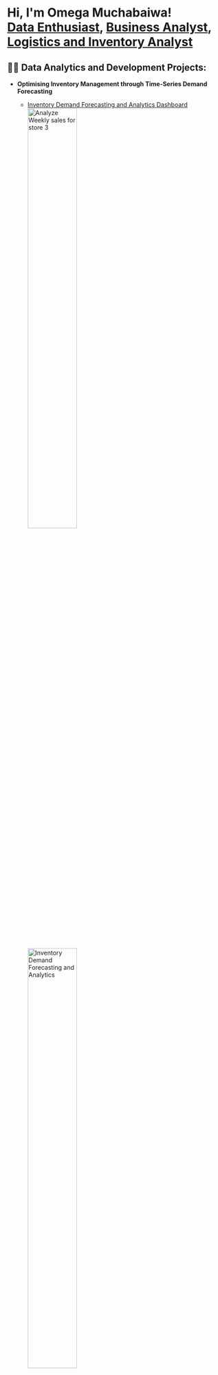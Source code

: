 <h1>Hi, I'm Omega Muchabaiwa! <br/>
<a href="https://github.com/Tawanda5289">Data Enthusiast</a>, 
<a href="https://www.linkedin.com/in/omega-muchabaiwa">Business Analyst</a>, 
<a href="https://www.youtube.com/@OmegaMuchabaiwa-k4i">Logistics and Inventory Analyst</a></h1>

<h2>👨‍💻 Data Analytics and Development Projects:</h2>

- <b>Optimising Inventory Management through Time-Series Demand Forecasting </b>
  - [Inventory Demand Forecasting and Analytics Dashboard](https://github.com/Tawanda5289/Inventory-Demand-Forecasting)  
    <img src="https://imgur.com/HiJzgKT.png" height="50%" width="50%" alt="Analyze Weekly sales for store 3" />  
    <img src="https://imgur.com/S65gyIs.png" height="50%" width="50%" alt="Inventory Demand Forecasting and Analytics" />  
    <img src="https://imgur.com/9AbkKLF.png" height="50%" width="50%" alt="Final analysis Dashboard" /> 

- <b>Data Analysis and Visualization</b>
  - [Oklahoma PC Card Auditing Analysis using PowerBI Visualization](https://github.com/Tawanda5289/oklahoma-auditing-analysis)  
    <img src="https://imgur.com/IORyWUe.png" height="50%" width="50%" alt="Data Analysis Dashboard" />  
    <img src="https://imgur.com/w2f9vzt.png" height="50%" width="50%" alt="Benford's Laws Data Analysis Visualization" />  
    <img src="https://imgur.com/NiXpw5p.png" height="50%" width="50%" alt="Analysis of State Agencies Spending" />  

  - [Online Stock Trading Simulation](https://github.com/Tawanda5289/Project-stocks)  
    <img src="https://imgur.com/UW6UwW2.png" height="50%" width="50%" alt="Initialize the Trading Simulation" />  
    <img src="https://imgur.com/Lv9RLTW.png" height="50%" width="50%" alt="Select Stocks and Set Initial Capital" />  
    <img src="https://imgur.com/sx0cxdi.png" height="50%" width="50%" alt="Analyze Portfolio Performance" />  
    <img src="https://imgur.com/NmrOxql.png" height="50%" width="50%" alt="Simulate Portfolio Changes Over Time" />  

- <b>Algorithm Development</b>
  - [Dating Matchmaking Logic](https://github.com/Tawanda5289/DatingAlgorithm)  
    <img src="https://imgur.com/7VAAH1X.png" height="50%" width="50%" alt="Define Data by Assigning Names" />  
    <img src="https://imgur.com/kwp1Ksj.png" height="50%" width="50%" alt="Calculate Compatibility Scores" />  
    <img src="https://imgur.com/M58vYAS.png" height="50%" width="50%" alt="Matching Results" />  
- <b>Optimization and Simulation</b>
  - [NBA Travel Distance Calculator using Excel for Optimization](https://github.com/Tawanda5289/NBA-MILES)  
    <img src="https://imgur.com/AQyhxPs.png" height="50%" width="50%" alt="NBA Travel Data Set" />  
    <img src="https://imgur.com/hqLac81.png" height="50%" width="50%" alt="Calculate Distance and Optimize Order" />  

- <b>Inventory Optimization</b>
  - [Inventory Allocation Optimization](https://github.com/Tawanda5289/inventory-allocation)  
    <img src="https://imgur.com/LFXCFAA.png" height="50%" width="50%" alt="Optimum Order Quantity" />  
    <img src="https://imgur.com/suOPYb7.png" height="50%" width="50%" alt="Economic Order Quantity Calculation" />  

<h2>📺 Upcoming YouTube Videos</h2>

- [Understanding Auditing with Oklahoma PC Card Data](https://www.youtube.com/@OmegaMuchabaiwa-k4i)  
- [Simulating Online Stock Trading Strategies](https://www.youtube.com/@OmegaMuchabaiwa-k4i)  
- [Optimizing Inventory Allocation: A Data-Driven Approach](https://www.youtube.com/@OmegaMuchabaiwa-k4i)  

<h2>🤳 Connect with Me:</h2>

[<img align="left" alt="Omega Muchabaiwa | YouTube" width="22px" src="https://cdn.jsdelivr.net/npm/simple-icons@v3/icons/youtube.svg" />][youtube]  
[<img align="left" alt="Omega Muchabaiwa | LinkedIn" width="22px" src="https://cdn.jsdelivr.net/npm/simple-icons@v3/icons/linkedin.svg" />][linkedin]  

[X]: https://x.com/vamuchabaiwa 
[youtube]: https://www.youtube.com/@OmegaMuchabaiwa-k4i  
[linkedin]: https://linkedin.com/in/omega-muchabaiwa  
